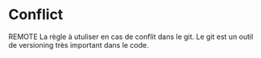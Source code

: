 # Conflict
REMOTE
La règle à utuliser en cas de conflit dans le git.
Le git est un outil de versioning très important dans le code. 

